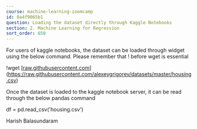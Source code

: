 ```yaml
---
course: machine-learning-zoomcamp
id: 0a4f9065b1
question: Loading the dataset directly through Kaggle Notebooks
section: 2. Machine Learning for Regression
sort_order: 650
---
```


For users of kaggle notebooks, the dataset can be loaded through widget using the below command. Please remember that ! before wget is essential

!wget [[raw.githubusercontent.com](https://raw.githubusercontent.com/alexeygrigorev/datasets/master/housing.csv)](https://raw.githubusercontent.com/alexeygrigorev/datasets/master/housing.csv)

Once the dataset is loaded to the kaggle notebook server, it can be read through the below pandas command

df = pd.read_csv('housing.csv')

Harish Balasundaram

